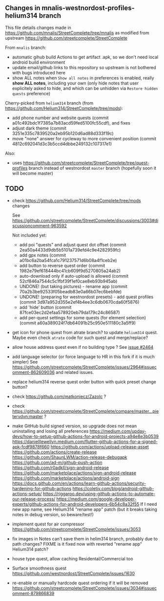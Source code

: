 ## Changes in mnalis-westnordost-profiles-helium314 branch

This file details changes made in https://github.com/mnalis/StreetComplete/tree/mnalis
as modified from upstream https://github.com/streetcomplete/StreetComplete

From `mnalis` branch:
* automatic gihub build Actions
  to get artifact .apk, so we don't need local android build environment
* update email/github links to this repository
  so upstream is not bothered with bugs introduced here
* show ALL notes
  when `Show all notes` in preferences is enabled, really **show ALL notes**,
  including your own (only hide notes that user explicitely asked to hide,
  and which can be unhidden via `Restore hidden quests` preference)

Cherry-picked from `helium314` branch (from https://github.com/Helium314/StreetComplete/tree/mods):
* add phone number and website quests (commit a01c492bdc1f7385a7b83acd59fed5100fc55cdf), and fixes
* adjust dark theme (commit 3251e335c7839520a2eb95b120d6ad88d333f19c)
* move "none" answer for cycleway to more convenient position (commit 4812c692041d3c3b5ccd4dbbe249132c107317e1)

Also:
* uses https://github.com/streetcomplete/StreetComplete/tree/quest-profiles branch
  instead of westnordost `master` branch (hopefully soon it will become master) 

## TODO
* check https://github.com/Helium314/StreetComplete/tree/mods changes

  See https://github.com/streetcomplete/StreetComplete/discussions/3003#discussioncomment-963592

  Not included yet:
    * add poi "quests" and adjust quest dot offset (commit 2ea50a4433d9db5b5101a739efd4c9e4282959fc)
    * add gpx notes (commit a01bc6a2ba54fca1c791237571d6b08a4f1ceb2e)
    * add button to reverse quest order (commit 1982e79ef618444bc41cb609f9d5270805a24ab2)
    * auto-download only if auto-upload is allowed (commit 52cf846a7544c5c1fbf39f1ef0cae8eb93b945ab)
    * UNDONE! (but taking pictures) - rename app (commit 70a2b3be92533f05beadb83e0a66b07ec6bebfde)
    * UNDONE! (preparing for westnordost presets) - add quest profiles (commit 3d97a952d355e2ef4b4ee3c6db0670cda60f5876)
    * add 'hide' button  (commit 87fce03ec2d2efaa578920eb79da179c24c86587)
    * add per-quest settings for some quests (for element selection) (commit a60a389024f7db64091b25c950e511180c3a5ff9)

* get icon for phone quest from atrate branch?
  to update `helium314` quest.
  Maybe even check `atrate` code for such quest and merge/replace?

* allow house address quest even if no building type ?
  See [issue #2464](https://github.com/streetcomplete/StreetComplete/issues/2464)
* add language selector (or force language to HR in this fork if it is much simpler)
  See https://github.com/streetcomplete/StreetComplete/issues/2964#issuecomment-862609036 and related issues.
* replace helium314 reverse quest order button with quick preset change button?
* check https://github.com/matkoniecz/Zazolc ?
* check https://github.com/streetcomplete/StreetComplete/compare/master...pietervdvn:master ?
* make GitHub build signed version, so upgrade does not mean uninstalling and losing all preferences
  https://medium.com/upday-devs/how-to-setup-github-actions-for-android-projects-a94e8e3b0539
  https://danielllewellyn.medium.com/flutter-github-actions-for-a-signed-apk-fcdf9878f660
  https://github.com/actions/upload-release-asset
  https://github.com/actions/create-release
  https://github.com/ShaunLWM/action-release-debugapk
  https://github.com/ad-m/github-push-action
  https://github.com/r0adkll/sign-android-release
  https://github.com/marketplace/actions/sign-android-release
  https://github.com/marketplace/actions/android-sign
  https://docs.github.com/en/actions/learn-github-actions/security-hardening-for-github-actions
  https://coletiv.com/blog/android-github-actions-setup/
  https://riggaroo.dev/using-github-actions-to-automate-our-release-process/
  https://medium.com/google-developer-experts/github-actions-for-android-developers-6b54c8a32f55
  If I need new app name, see Helium314 "rename app" patch (but it breaks taking notes in debug version, so beware/test!)
* implement quest for air compressor
  https://github.com/streetcomplete/StreetComplete/issues/3053
* fix images in Notes
  can't save them in helim314 branch, probably due to path changes? FIXME is it fixed now with reverted "rename app" Helium314 patch?
* house type quest, allow caching Residental/Commercial too
* Surface smoothness quest
  https://github.com/westnordost/StreetComplete/issues/1630
* re-enable or manually hardcode quest ordering if it will be removed
  https://github.com/streetcomplete/StreetComplete/issues/3034#issuecomment-879866839